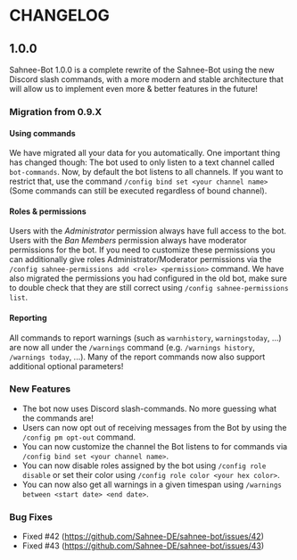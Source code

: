 ﻿# CHANGELOG

## 1.0.0

Sahnee-Bot 1.0.0 is a complete rewrite of the Sahnee-Bot using the new Discord slash commands, with a more modern and stable architecture that will allow us to implement even more & better features in the future!

### Migration from 0.9.X

#### Using commands

We have migrated all your data for you automatically. One important thing has changed though: The bot used to only listen to a text channel called `bot-commands`. Now, by default the bot listens to all channels. If you want to restrict that, use the command `/config bind set <your channel name>` (Some commands can still be executed regardless of bound channel).

#### Roles & permissions

Users with the *Administrator* permission always have full access to the bot. Users with the *Ban Members* permission always have moderator permissions for the bot. If you need to customize these permissions you can additionally give roles Administrator/Moderator permissions via the `/config sahnee-permissions add <role> <permission>` command. 
We have also migrated the permissions you had configured in the old bot, make sure to double check that they are still correct using `/config sahnee-permissions list`.

#### Reporting

All commands to report warnings (such as `warnhistory`, `warningstoday`, ...) are now all under the `/warnings` command (e.g. `/warnings history`, `/warnings today`, ...). Many of the report commands now also support additional optional parameters!

### New Features

- The bot now uses Discord slash-commands. No more guessing what the commands are!
- Users can now opt out of receiving messages from the Bot by using the `/config pm opt-out` command.
- You can now customize the channel the Bot listens to for commands via `/config bind set <your channel name>`.
- You can now disable roles assigned by the bot using `/config role disable` or set their color using `/config role color <your hex color>`.
- You can now also get all warnings in a given timespan using `/warnings between <start date> <end date>`.

### Bug Fixes

- Fixed #42 (https://github.com/Sahnee-DE/sahnee-bot/issues/42)
- Fixed #43 (https://github.com/Sahnee-DE/sahnee-bot/issues/43)
